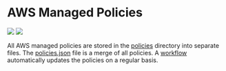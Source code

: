 # AWS Managed Policies

![](https://shields.io/date/1748241771.svg?label=last%20run)
![](https://shields.io/date/1748241771.svg?label=last%20updated)

All AWS managed policies are stored in the [policies](policies) directory into
separate files. The [policies.json](policies/policies.json) file is a merge of
all policies. A [workflow](.github/workflows/list-policies.yaml) automatically
updates the policies on a regular basis.
